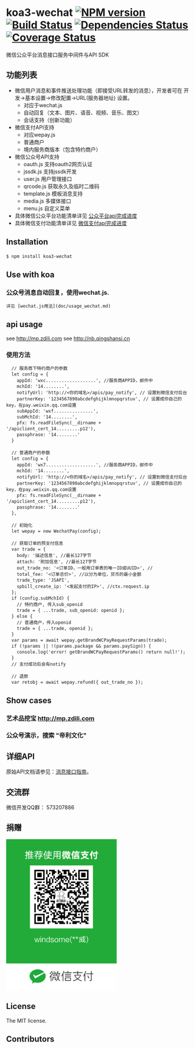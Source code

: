 koa3-wechat [![NPM version](https://badge.fury.io/js/koa3-wechat.png)](http://badge.fury.io/js/koa3-wechat) [![Build Status](https://travis-ci.org/windsome/koa3-wechat.png?branch=master)](https://travis-ci.org/windsome/koa3-wechat) [![Dependencies Status](https://david-dm.org/windsome/koa3-wechat.png)](https://david-dm.org/windsome/koa3-wechat) [![Coverage Status](https://coveralls.io/repos/windsome/koa3-wechat/badge.png)](https://coveralls.io/r/windsome/koa3-wechat)
======

微信公众平台消息接口服务中间件与API SDK

## 功能列表
+ 微信用户消息和事件推送处理功能（即接受URL转发的消息），开发者可在 开发->基本设置->修改配置->URL(服务器地址) 设置。
  - 对应于wechat.js
  - 自动回复（文本、图片、语音、视频、音乐、图文）
  - 会话支持（创新功能）
+ 微信支付API支持
  - 对应wepay.js
  - 普通商户
  - 境内服务商版本（包含特约商户）
+ 微信公众号API支持
  - oauth.js 支持oauth2网页认证
  - jssdk.js 支持jssdk开发
  - user.js 用户管理接口
  - qrcode.js 获取永久及临时二维码
  - template.js 模板消息支持
  - media.js 多媒体接口
  - menu.js 自定义菜单
+ 具体微信公众平台功能清单详见 [公众平台api完成进度](doc/api_mp.md)
+ 具体微信支付功能清单详见 [微信支付api完成进度](doc/api_payment.md)

## Installation

```sh
$ npm install koa3-wechat
```

## Use with koa
### 公众号消息自动回复，使用wechat.js.
    详见 [wechat.js用法](doc/usage_wechat.md)


## api usage
   see <http://mp.zdili.com>
   see <http://nb.qingshansi.cn>

### 使用方法
```
  // 服务商下特约商户的参数
  let config = {
    appId: 'wxc...................', //服务商APPID，邮件中
    mchId: '14........',
    notifyUrl: 'http://<你的域名>/apis/pay_notify', // 设置到微信支付后台
    partnerKey: '1234567890abcdefghijklmnopqrstuv', // 设置成你自己的key，在pay.weixin.qq.com设置
    subAppId: 'wxf...............',
    subMchId: '14........',
    pfx: fs.readFileSync(__dirname + '/apiclient_cert_14.........p12'),
    passphrase: '14........'
  }

  // 普通商户的参数
  let config = {
    appId: 'wx7...................', //服务商APPID，邮件中
    mchId: '14........',
    notifyUrl: 'http://<你的域名>/apis/pay_notify', // 设置到微信支付后台
    partnerKey: '1234567890abcdefghijklmnopqrstuv', // 设置成你自己的key，在pay.weixin.qq.com设置
    pfx: fs.readFileSync(__dirname + '/apiclient_cert_14.........p12'),
    passphrase: '14........'
  },

  // 初始化
  let wepay = new WechatPay(config);

  // 获取订单的预支付信息
  var trade = {
    body: '描述信息', //最长127字节
    attach: '附加信息', //最长127字节
    out_trade_no: '<订单ID，一般用订单表的唯一ID或UUID>', //
    total_fee: '<订单总价>', //以分为单位，货币的最小金额
    trade_type: 'JSAPI',
    spbill_create_ip: '<发起支付的IP>', //ctx.request.ip
  };
  if (config.subMchId) {
    // 特约商户, 传入sub_openid
    trade = { ...trade, sub_openid: openid };
  } else {
    // 普通商户，传入openid
    trade = { ...trade, openid };
  }
  var params = await wepay.getBrandWCPayRequestParams(trade);
  if (!params || !(params.package && params.paySign)) {
    console.log('error! getBrandWCPayRequestParams() return null!');
  }
  // 支付成功后会有notify

  // 退款
  var retobj = await wepay.refund({ out_trade_no });

```

## Show cases
### 艺术品挖宝 <http://mp.zdili.com>
### 公众号演示，搜索 "帝利文化"

## 详细API
原始API文档请参见：[消息接口指南](http://mp.weixin.qq.com/wiki/index.php?title=消息接口指南)。

## 交流群
微信开发QQ群： 573207886

## 捐赠
<img src="./219668615.jpg" width="300" alt="捐赠" align=center />

## License
The MIT license.

## Contributors

